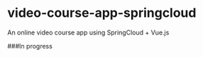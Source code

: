 # video-course-app-springcloud
An online video course app using SpringCloud + Vue.js

###In progress
